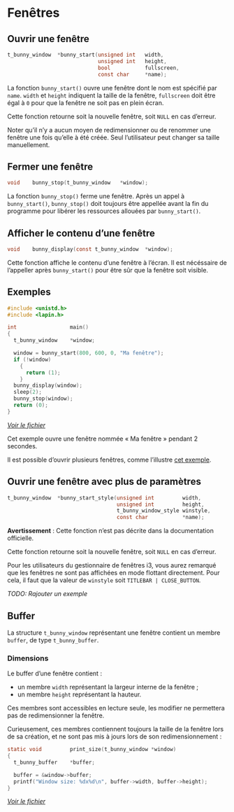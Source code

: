 
# Fenêtres #

## Ouvrir une fenêtre ##

```c
t_bunny_window	*bunny_start(unsigned int	width,
							 unsigned int	height,
							 bool			fullscreen,
							 const char		*name);
```

La fonction `bunny_start()` ouvre une fenêtre dont le nom est spécifié par
`name`. `width` et `height` indiquent la taille de la fenêtre, `fullscreen`
doit être égal à `0` pour que la fenêtre ne soit pas en plein écran.

Cette fonction retourne soit la nouvelle fenêtre, soit `NULL` en cas d’erreur.

Noter qu’il n’y a aucun moyen de redimensionner ou de renommer
une fenêtre une fois qu’elle à été créée.
Seul l’utilisateur peut changer sa taille manuellement.

## Fermer une fenêtre ##

```c
void	bunny_stop(t_bunny_window	*window);
```

La fonction `bunny_stop()` ferme une fenêtre.
Après un appel à `bunny_start()`, `bunny_stop()` doit toujours
être appellée avant la fin du programme pour libérer les ressources
allouées par `bunny_start()`.

## Afficher le contenu d’une fenêtre ##

```c
void	bunny_display(const t_bunny_window	*window);
```

Cette fonction affiche le contenu d’une fenêtre à l’écran.
Il est nécéssaire de l’appeller après `bunny_start()` pour être sûr
que la fenêtre soit visible.

## Exemples ##

```c
#include <unistd.h>
#include <lapin.h>

int					main()
{
  t_bunny_window	*window;

  window = bunny_start(800, 600, 0, "Ma fenêtre");
  if (!window)
    {
      return (1);
    }
  bunny_display(window);
  sleep(2);
  bunny_stop(window);
  return (0);
}
```

*[Voir le fichier][bunny_start.c]*

Cet exemple ouvre une fenêtre nommée « Ma fenêtre » pendant 2 secondes.

Il est possible d’ouvrir plusieurs fenêtres, comme l’illustre
[cet exemple][multiple_windows.c].

## Ouvrir une fenêtre avec plus de paramètres ##

```c
t_bunny_window	*bunny_start_style(unsigned int			width,
								   unsigned int			height,
								   t_bunny_window_style	winstyle,
								   const char			*name);
```

**Avertissement** : Cette fonction n’est pas décrite dans la
documentation officielle.

Cette fonction retourne soit la nouvelle fenêtre, soit `NULL` en cas d’erreur.

Pour les utilisateurs du gestionnaire de fenêtres i3, vous aurez remarqué
que les fenêtres ne sont pas affichées en mode flottant directement.
Pour cela, il faut que la valeur de `winstyle` soit `TITLEBAR | CLOSE_BUTTON`.

*TODO: Rajouter un exemple*

## Buffer ##

La structure `t_bunny_window` représentant une fenêtre contient
un membre `buffer`, de type `t_bunny_buffer`.

### Dimensions ###

Le buffer d’une fenêtre contient :
  - un membre `width` représentant la largeur interne de la fenêtre ;
  - un membre `height` représentant la hauteur.

Ces membres sont accessibles en lecture seule, les modifier ne
permettera pas de redimensionner la fenêtre.

Curieusement, ces membres contiennent toujours la taille de la
fenêtre lors de sa création, et ne sont pas mis à jours lors de
son redimensionnement :

```c
static void			print_size(t_bunny_window *window)
{
  t_bunny_buffer	*buffer;

  buffer = &window->buffer;
  printf("Window size: %dx%d\n", buffer->width, buffer->height);
}
```

*[Voir le fichier][size.c]*

[bunny_start.c]: https://github.com/motet-a/liblapin-tutorial/blob/master/examples/window/bunny_start.c
[size.c]: https://github.com/motet-a/liblapin-tutorial/blob/master/examples/window/size.c
[multiple_windows.c]: https://github.com/motet-a/liblapin-tutorial/blob/master/examples/window/multiple_windows.c
